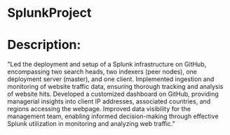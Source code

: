 # SplunkProject

# Description:
"Led the deployment and setup of a Splunk infrastructure on GitHub, encompassing two search heads, two indexers (peer nodes), one deployment server (master), and one client. Implemented ingestion and monitoring of website traffic data, ensuring thorough tracking and analysis of website hits. Developed a customized dashboard on GitHub, providing managerial insights into client IP addresses, associated countries, and regions accessing the webpage. Improved data visibility for the management team, enabling informed decision-making through effective Splunk utilization in monitoring and analyzing web traffic."

